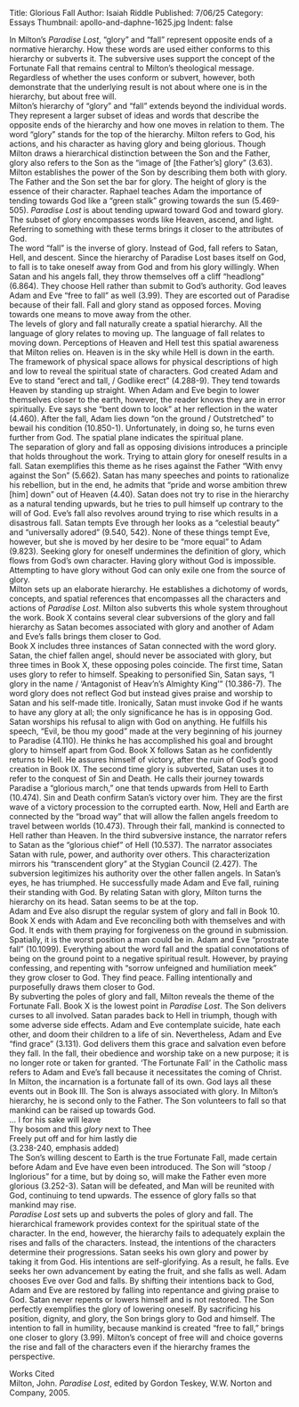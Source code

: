 Title: Glorious Fall
Author: Isaiah Riddle
Published: 7/06/25
Category: Essays
Thumbnail: apollo-and-daphne-1625.jpg
Indent: false

In Milton’s *Paradise Lost*, “glory” and “fall” represent opposite ends of a normative hierarchy. How these words are used either conforms to this hierarchy or subverts it. The subversive uses support the concept of the Fortunate Fall that remains central to Milton’s theological message. Regardless of whether the uses conform or subvert, however, both demonstrate that the underlying result is not about where one is in the hierarchy, but about free will.   
Milton’s hierarchy of “glory” and “fall” extends beyond the individual words. They represent a larger subset of ideas and words that describe the opposite ends of the hierarchy and how one moves in relation to them. The word “glory” stands for the top of the hierarchy. Milton refers to God, his actions, and his character as having glory and being glorious. Though Milton draws a hierarchical distinction between the Son and the Father, glory also refers to the Son as the “image of \[the Father’s\] glory” (3.63). Milton establishes the power of the Son by describing them both with glory. The Father and the Son set the bar for glory. The height of glory is the essence of their character. Raphael teaches Adam the importance of tending towards God like a “green stalk” growing towards the sun (5.469-505). *Paradise Lost* is about tending upward toward God and toward glory. The subset of glory encompasses words like Heaven, ascend, and light. Referring to something with these terms brings it closer to the attributes of God.  
The word “fall” is the inverse of glory. Instead of God, fall refers to Satan, Hell, and descent. Since the hierarchy of Paradise Lost bases itself on God, to fall is to take oneself away from God and from his glory willingly. When Satan and his angels fall, they throw themselves off a cliff “headlong” (6.864). They choose Hell rather than submit to God’s authority. God leaves Adam and Eve “free to fall” as well (3.99). They are escorted out of Paradise because of their fall. Fall and glory stand as opposed forces. Moving towards one means to move away from the other.      
The levels of glory and fall naturally create a spatial hierarchy. All the language of glory relates to moving up. The language of fall relates to moving down. Perceptions of Heaven and Hell test this spatial awareness that Milton relies on. Heaven is in the sky while Hell is down in the earth. The framework of physical space allows for physical descriptions of high and low to reveal the spiritual state of characters. God created Adam and Eve to stand “erect and tall, / Godlike erect” (4.288-9). They tend towards Heaven by standing up straight. When Adam and Eve begin to lower themselves closer to the earth, however, the reader knows they are in error spiritually. Eve says she “bent down to look” at her reflection in the water (4.460). After the fall, Adam lies down “on the ground / Outstretched” to bewail his condition (10.850-1). Unfortunately, in doing so, he turns even further from God. The spatial plane indicates the spiritual plane.  
The separation of glory and fall as opposing divisions introduces a principle that holds throughout the work. Trying to attain glory for oneself results in a fall. Satan exemplifies this theme as he rises against the Father “With envy against the Son” (5.662). Satan has many speeches and points to rationalize his rebellion, but in the end, he admits that “pride and worse ambition threw \[him\] down” out of Heaven (4.40). Satan does not try to rise in the hierarchy as a natural tending upwards, but he tries to pull himself up contrary to the will of God. Eve’s fall also revolves around trying to rise which results in a disastrous fall. Satan tempts Eve through her looks as a “celestial beauty” and “universally adored” (9.540, 542). None of these things tempt Eve, however, but she is moved by her desire to be “more equal” to Adam (9.823). Seeking glory for oneself undermines the definition of glory, which flows from God’s own character. Having glory without God is impossible. Attempting to have glory without God can only exile one from the source of glory.  
Milton sets up an elaborate hierarchy. He establishes a dichotomy of words, concepts, and spatial references that encompasses all the characters and actions of *Paradise Lost*. Milton also subverts this whole system throughout the work. Book X contains several clear subversions of the glory and fall hierarchy as Satan becomes associated with glory and another of Adam and Eve’s falls brings them closer to God.  
 Book X includes three instances of Satan connected with the word glory. Satan, the chief fallen angel, should never be associated with glory, but three times in Book X, these opposing poles coincide. The first time, Satan uses glory to refer to himself. Speaking to personified Sin, Satan says, “I glory in the name / ‘Antagonist of Heav’n’s Almighty King’” (10.386-7). The word glory does not reflect God but instead gives praise and worship to Satan and his self-made title. Ironically, Satan must invoke God if he wants to have any glory at all; the only significance he has is in opposing God. Satan worships his refusal to align with God on anything. He fulfills his speech, “Evil, be thou my good” made at the very beginning of his journey to Paradise (4.110). He thinks he has accomplished his goal and brought glory to himself apart from God. Book X follows Satan as he confidently returns to Hell. He assures himself of victory, after the ruin of God’s good creation in Book IX. The second time glory is subverted, Satan uses it to refer to the conquest of Sin and Death. He calls their journey towards Paradise a “glorious march,” one that tends upwards from Hell to Earth (10.474). Sin and Death confirm Satan’s victory over him. They are the first wave of a victory procession to the corrupted earth. Now, Hell and Earth are connected by the “broad way” that will allow the fallen angels freedom to travel between worlds (10.473). Through their fall, mankind is connected to Hell rather than Heaven. In the third subversive instance, the narrator refers to Satan as the “glorious chief” of Hell (10.537). The narrator associates Satan with rule, power, and authority over others. This characterization mirrors his “transcendent glory” at the Stygian Council (2.427). The subversion legitimizes his authority over the other fallen angels. In Satan’s eyes, he has triumphed. He successfully made Adam and Eve fall, ruining their standing with God. By relating Satan with glory, Milton turns the hierarchy on its head. Satan seems to be at the top.  
Adam and Eve also disrupt the regular system of glory and fall in Book 10\. Book X ends with Adam and Eve reconciling both with themselves and with God. It ends with them praying for forgiveness on the ground in submission. Spatially, it is the worst position a man could be in. Adam and Eve “prostrate fall” (10.1099). Everything about the word fall and the spatial connotations of being on the ground point to a negative spiritual result. However, by praying confessing, and repenting with “sorrow unfeigned and humiliation meek” they grow closer to God. They find peace. Falling intentionally and purposefully draws them closer to God.  
By subverting the poles of glory and fall, Milton reveals the theme of the Fortunate Fall. Book X is the lowest point in *Paradise Lost*. The Son delivers curses to all involved. Satan parades back to Hell in triumph, though with some adverse side effects. Adam and Eve contemplate suicide, hate each other, and doom their children to a life of sin. Nevertheless, Adam and Eve “find grace” (3.131). God delivers them this grace and salvation even before they fall. In the fall, their obedience and worship take on a new purpose; it is no longer rote or taken for granted. ‘The Fortunate Fall’ in the Catholic mass refers to Adam and Eve’s fall because it necessitates the coming of Christ. In Milton, the incarnation is a fortunate fall of its own. God lays all these events out in Book III. The Son is always associated with glory. In Milton’s hierarchy, he is second only to the Father. The Son volunteers to fall so that mankind can be raised up towards God.  
... I for his sake will leave  
Thy bosom and this *glory* next to Thee  
Freely put off and for him lastly die  
(3.238-240, emphasis added)   
The Son’s willing descent to Earth is the true Fortunate Fall, made certain before Adam and Eve have even been introduced. The Son will “stoop / Inglorious” for a time, but by doing so, will make the Father even more glorious (3.252-3). Satan will be defeated, and Man will be reunited with God, continuing to tend upwards. The essence of glory falls so that mankind may rise.   
*Paradise Lost* sets up and subverts the poles of glory and fall. The hierarchical framework provides context for the spiritual state of the character. In the end, however, the hierarchy fails to adequately explain the rises and falls of the characters. Instead, the intentions of the characters determine their progressions. Satan seeks his own glory and power by taking it from God. His intentions are self-glorifying. As a result, he falls. Eve seeks her own advancement by eating the fruit, and she falls as well. Adam chooses Eve over God and falls. By shifting their intentions back to God, Adam and Eve are restored by falling into repentance and giving praise to God. Satan never repents or lowers himself and is not restored. The Son perfectly exemplifies the glory of lowering oneself. By sacrificing his position, dignity, and glory, the Son brings glory to God and himself. The intention to fall in humility, because mankind is created “free to fall,” brings one closer to glory (3.99). Milton’s concept of free will and choice governs the rise and fall of the characters even if the hierarchy frames the perspective.

Works Cited  
Milton, John. *Paradise Lost*, edited by Gordon Teskey, W.W. Norton and Company, 2005\.